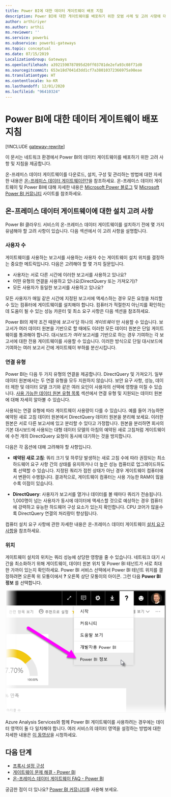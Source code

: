 ```yaml
---
title: Power BI에 대한 데이터 게이트웨이 배포 지침
description: Power BI에 대한 게이트웨이를 배포하기 위한 모범 사례 및 고려 사항에 대해 알아봅니다.
author: arthiriyer
ms.author: arthii
ms.reviewer: ''
ms.service: powerbi
ms.subservice: powerbi-gateways
ms.topic: conceptual
ms.date: 07/15/2019
LocalizationGroup: Gateways
ms.openlocfilehash: a3921590787895d20ff03781de2efa93c08f71d0
ms.sourcegitcommit: 653e18d7041d3dd1cf7a38010372366975a98eae
ms.translationtype: HT
ms.contentlocale: ko-KR
ms.lasthandoff: 12/01/2020
ms.locfileid: "96410324"
---
```

# <a name="guidance-for-deploying-a-data-gateway-for-power-bi"></a>Power BI에 대한 데이터 게이트웨이 배포 지침

[!INCLUDE [gateway-rewrite](../includes/gateway-rewrite.md)]

이 문서는 네트워크 환경에서 Power BI의 데이터 게이트웨이를 배포하기 위한 고려 사항 및 지침을 제공합니다.

온-프레미스 데이터 게이트웨이를 다운로드, 설치, 구성 및 관리하는 방법에 대한 자세한 내용은 [온-프레미스 데이터 게이트웨이란?](/data-integration/gateway/service-gateway-onprem)을 참조하세요. 온-프레미스 데이터 게이트웨이 및 Power BI에 대해 자세한 내용은 [Microsoft Power 블로그](https://powerbi.microsoft.com/blog/) 및 [Microsoft Power BI 커뮤니티](https://community.powerbi.com/) 사이트를 참조하세요.

## <a name="installation-considerations-for-the-on-premises-data-gateway"></a>온-프레미스 데이터 게이트웨이에 대한 설치 고려 사항

Power BI 클라우드 서비스의 온-프레미스 데이터 게이트웨이를 설치하기 전에 몇 가지 유념해야 할 고려 사항이 있습니다. 다음 섹션에서 이 고려 사항을 설명합니다.

### <a name="number-of-users"></a>사용자 수

게이트웨이를 사용하는 보고서를 사용하는 사용자 수는 게이트웨이 설치 위치를 결정하는 중요한 메트릭입니다. 다음은 고려해야 할 몇 가지 질문입니다.

* 사용자는 서로 다른 시간에 이러한 보고서를 사용하고 있나요?
* 어떤 유형의 연결을 사용하고 있나요(DirectQuery 또는 가져오기)?
* 모든 사용자가 동일한 보고서를 사용하고 있나요?

모든 사용자가 매일 같은 시간에 지정된 보고서에 액세스하는 경우 모든 요청을 처리할 수 있는 컴퓨터에 게이트웨이를 설치해야 합니다. 컴퓨터가 적절한지 아닌지를 확인하는 데 도움이 될 수 있는 성능 카운터 및 최소 요구 사항은 다음 섹션을 참조하세요.

Power BI의 제약 조건 때문에 *보고서* 당 하나의 *게이트웨이* 만 사용할 수 있습니다. 보고서가 여러 데이터 원본을 기반으로 할 때에도 이러한 모든 데이터 원본은 단일 게이트웨이를 통과해야 합니다. 대시보드가 *여러* 보고서를 기반으로 하는 경우 기여하는 각 보고서에 대한 전용 게이트웨이를 사용할 수 있습니다. 이러한 방식으로 단일 대시보드에 기여하는 여러 보고서 간에 게이트웨이 부하를 분산시킵니다.

### <a name="connection-type"></a>연결 유형

Power BI는 다음 두 가지 유형의 연결을 제공합니다. DirectQuery 및 가져오기. 일부 데이터 원본에서는 두 연결 유형을 모두 지원하지 않습니다. 보안 요구 사항, 성능, 데이터 제한 및 데이터 모델 크기와 같은 여러 요인이 사용자의 선택에 영향을 미칠 수 있습니다. [사용 가능한 데이터 원본 유형 목록](service-gateway-data-sources.md#list-of-available-data-source-types) 섹션에서 연결 유형 및 지원되는 데이터 원본에 대해 자세히 알아볼 수 있습니다.

사용되는 연결 유형에 따라 게이트웨이 사용량이 다를 수 있습니다. 예를 들어 가능하면 예약된 새로 고침 데이터 원본에서 DirectQuery 데이터 원본을 분리해 보세요. 이러한 원본은 서로 다른 보고서에 있고 분리할 수 있다고 가정합니다. 원본을 분리하면 회사의 기본 대시보드에 사용되는 대형 데이터 모델의 아침의 예약된 새로 고침처럼 게이트웨이에 수천 개의 DirectQuery 요청이 동시에 대기하는 것을 방지합니다. 

다음은 각 옵션에 대해 고려해야 할 사항입니다.

* **예약된 새로 고침**: 쿼리 크기 및 하루당 발생하는 새로 고침 수에 따라 권장되는 최소 하드웨어 요구 사항 간의 상태를 유지하거나 더 높은 성능 컴퓨터로 업그레이드하도록 선택할 수 있습니다. 지정된 쿼리가 접힌 상태가 아닌 경우 게이트웨이 컴퓨터에서 변환이 수행됩니다. 결과적으로, 게이트웨이 컴퓨터는 사용 가능한 RAM이 많을수록 이점이 있습니다.

* **DirectQuery**: 사용자가 보고서를 열거나 데이터를 볼 때마다 쿼리가 전송됩니다. 1,000명이 넘는 사용자가 동시에 데이터에 액세스할 것으로 예상하는 경우 컴퓨터에 강력하고 유능한 하드웨어 구성 요소가 있는지 확인합니다. CPU 코어가 많을수록 DirectQuery 연결의 처리량이 향상됩니다.

컴퓨터 설치 요구 사항에 관한 자세한 내용은 온-프레미스 데이터 게이트웨이 [설치 요구 사항](/data-integration/gateway/service-gateway-install#requirements)을 참조하세요.

### <a name="location"></a>위치

게이트웨이 설치의 위치는 쿼리 성능에 상당한 영향을 줄 수 있습니다. 네트워크 대기 시간을 최소화하기 위해 게이트웨이, 데이터 원본 위치 및 Power BI 테넌트가 서로 최대한 가까이 있는지 확인하세요. Power BI 서비스 선택에서 Power BI 테넌트 위치를 결정하려면 오른쪽 위 모퉁이에서 **?** 오른쪽 상단 모퉁이의 아이콘. 그런 다음 **Power BI 정보** 를 선택합니다.

![Power BI 테넌트 위치 결정](media/service-gateway-deployment-guidance/powerbi-gateway-deployment-guidance_02.png)

Azure Analysis Services와 함께 Power BI 게이트웨이를 사용하려는 경우에는 데이터 영역이 둘 다 일치해야 합니다. 여러 서비스의 데이터 영역을 설정하는 방법에 대한 자세한 내용은 [이 동영상](https://guyinacube.com/2018/01/power-bi-azure-analysis-services-gateway-data-region/)을 시청하세요.

## <a name="next-steps"></a>다음 단계

* [프록시 설정 구성](/data-integration/gateway/service-gateway-proxy)  
* [게이트웨이 문제 해결 - Power BI](service-gateway-onprem-tshoot.md)  
* [온-프레미스 데이터 게이트웨이 FAQ - Power BI](service-gateway-power-bi-faq.md)  

궁금한 점이 더 있나요? [Power BI 커뮤니티](https://community.powerbi.com/)를 사용해 보세요.
